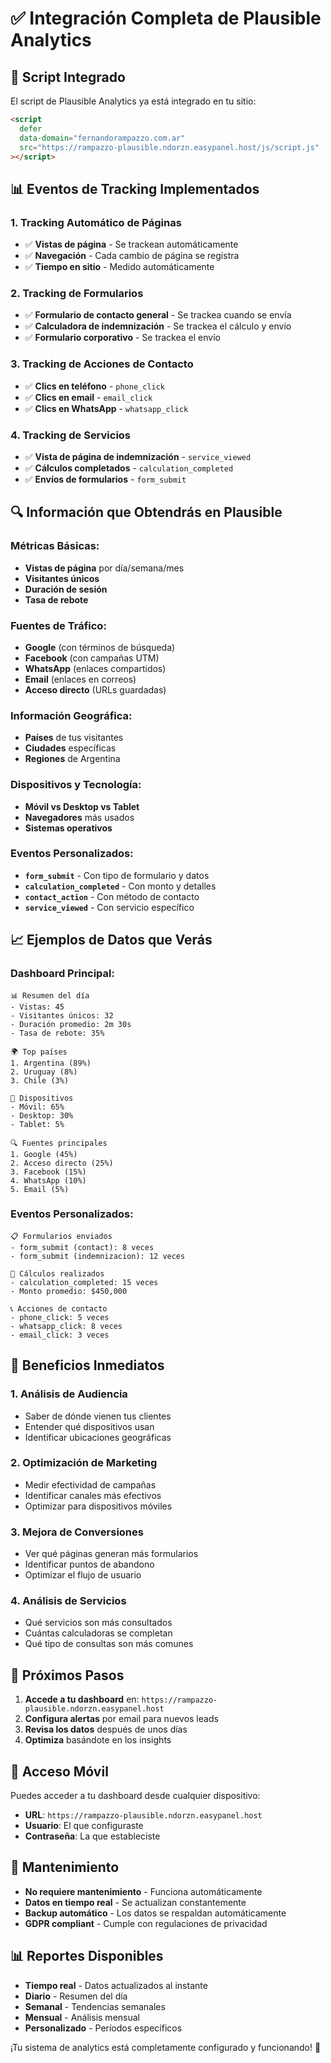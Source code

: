 # ✅ Integración Completa de Plausible Analytics

## 🎯 **Script Integrado**

El script de Plausible Analytics ya está integrado en tu sitio:

```html
<script 
  defer 
  data-domain="fernandorampazzo.com.ar" 
  src="https://rampazzo-plausible.ndorzn.easypanel.host/js/script.js"
></script>
```

## 📊 **Eventos de Tracking Implementados**

### 1. **Tracking Automático de Páginas**
- ✅ **Vistas de página** - Se trackean automáticamente
- ✅ **Navegación** - Cada cambio de página se registra
- ✅ **Tiempo en sitio** - Medido automáticamente

### 2. **Tracking de Formularios**
- ✅ **Formulario de contacto general** - Se trackea cuando se envía
- ✅ **Calculadora de indemnización** - Se trackea el cálculo y envío
- ✅ **Formulario corporativo** - Se trackea el envío

### 3. **Tracking de Acciones de Contacto**
- ✅ **Clics en teléfono** - `phone_click`
- ✅ **Clics en email** - `email_click`
- ✅ **Clics en WhatsApp** - `whatsapp_click`

### 4. **Tracking de Servicios**
- ✅ **Vista de página de indemnización** - `service_viewed`
- ✅ **Cálculos completados** - `calculation_completed`
- ✅ **Envíos de formularios** - `form_submit`

## 🔍 **Información que Obtendrás en Plausible**

### **Métricas Básicas:**
- **Vistas de página** por día/semana/mes
- **Visitantes únicos**
- **Duración de sesión**
- **Tasa de rebote**

### **Fuentes de Tráfico:**
- **Google** (con términos de búsqueda)
- **Facebook** (con campañas UTM)
- **WhatsApp** (enlaces compartidos)
- **Email** (enlaces en correos)
- **Acceso directo** (URLs guardadas)

### **Información Geográfica:**
- **Países** de tus visitantes
- **Ciudades** específicas
- **Regiones** de Argentina

### **Dispositivos y Tecnología:**
- **Móvil vs Desktop vs Tablet**
- **Navegadores** más usados
- **Sistemas operativos**

### **Eventos Personalizados:**
- **`form_submit`** - Con tipo de formulario y datos
- **`calculation_completed`** - Con monto y detalles
- **`contact_action`** - Con método de contacto
- **`service_viewed`** - Con servicio específico

## 📈 **Ejemplos de Datos que Verás**

### **Dashboard Principal:**
```
📊 Resumen del día
- Vistas: 45
- Visitantes únicos: 32
- Duración promedio: 2m 30s
- Tasa de rebote: 35%

🌍 Top países
1. Argentina (89%)
2. Uruguay (8%)
3. Chile (3%)

📱 Dispositivos
- Móvil: 65%
- Desktop: 30%
- Tablet: 5%

🔍 Fuentes principales
1. Google (45%)
2. Acceso directo (25%)
3. Facebook (15%)
4. WhatsApp (10%)
5. Email (5%)
```

### **Eventos Personalizados:**
```
📋 Formularios enviados
- form_submit (contact): 8 veces
- form_submit (indemnizacion): 12 veces

🧮 Cálculos realizados
- calculation_completed: 15 veces
- Monto promedio: $450,000

📞 Acciones de contacto
- phone_click: 5 veces
- whatsapp_click: 8 veces
- email_click: 3 veces
```

## 🎯 **Beneficios Inmediatos**

### 1. **Análisis de Audiencia**
- Saber de dónde vienen tus clientes
- Entender qué dispositivos usan
- Identificar ubicaciones geográficas

### 2. **Optimización de Marketing**
- Medir efectividad de campañas
- Identificar canales más efectivos
- Optimizar para dispositivos móviles

### 3. **Mejora de Conversiones**
- Ver qué páginas generan más formularios
- Identificar puntos de abandono
- Optimizar el flujo de usuario

### 4. **Análisis de Servicios**
- Qué servicios son más consultados
- Cuántas calculadoras se completan
- Qué tipo de consultas son más comunes

## 🚀 **Próximos Pasos**

1. **Accede a tu dashboard** en: `https://rampazzo-plausible.ndorzn.easypanel.host`
2. **Configura alertas** por email para nuevos leads
3. **Revisa los datos** después de unos días
4. **Optimiza** basándote en los insights

## 📱 **Acceso Móvil**

Puedes acceder a tu dashboard desde cualquier dispositivo:
- **URL**: `https://rampazzo-plausible.ndorzn.easypanel.host`
- **Usuario**: El que configuraste
- **Contraseña**: La que estableciste

## 🔧 **Mantenimiento**

- **No requiere mantenimiento** - Funciona automáticamente
- **Datos en tiempo real** - Se actualizan constantemente
- **Backup automático** - Los datos se respaldan automáticamente
- **GDPR compliant** - Cumple con regulaciones de privacidad

## 📊 **Reportes Disponibles**

- **Tiempo real** - Datos actualizados al instante
- **Diario** - Resumen del día
- **Semanal** - Tendencias semanales
- **Mensual** - Análisis mensual
- **Personalizado** - Períodos específicos

¡Tu sistema de analytics está completamente configurado y funcionando! 🎉
